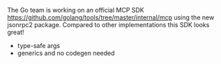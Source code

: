 The Go team is working on an official MCP SDK https://github.com/golang/tools/tree/master/internal/mcp using the new jsonrpc2 package. Compared to other implementations this SDK looks great!
- type-safe args
- generics and no codegen needed
